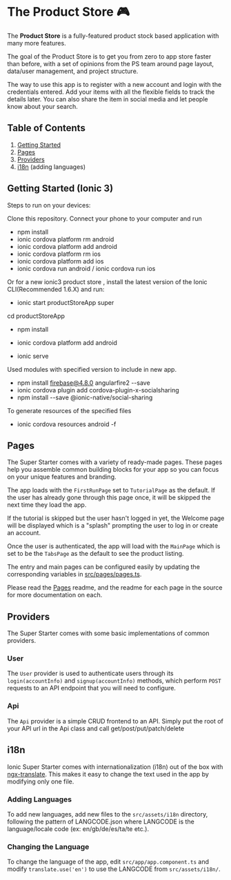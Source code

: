 # The Product Store 🎮

The <b>Product Store</b> is a fully-featured product stock based application 
with many more features.

The goal of the Product Store is to get you from zero to app store faster than
before, with a set of opinions from the PS team around page layout,
data/user management, and project structure.

The way to use this app is to register with a new account and login with the credentials entered. Add your items with all the flexible fields to track the details later. You can also share the item in social media and let people know about your search.

## Table of Contents

1. [Getting Started](#getting-started)
2. [Pages](#pages)
3. [Providers](#providers)
4. [i18n](#i18n) (adding languages)

## <a name="getting-started"></a>Getting Started (Ionic 3)

Steps to run on your devices:

Clone this repository.
Connect your phone to your computer and run

- npm install
- ionic cordova platform rm android
- ionic cordova platform add android
- ionic cordova platform rm ios
- ionic cordova platform add ios
- ionic cordova run android / ionic cordova run ios

Or for a new ionic3 product store , install the latest version of the Ionic CLI(Recommended 1.6.X) and run:

- ionic start productStoreApp super

cd productStoreApp

- npm install

- ionic cordova platform add android

- ionic serve

Used modules with specified version to include in new app.
- npm install firebase@4.8.0 angularfire2 --save
- ionic cordova plugin add cordova-plugin-x-socialsharing
- npm install --save @ionic-native/social-sharing

To generate resources of the specified files
- ionic cordova resources android -f




## Pages

The Super Starter comes with a variety of ready-made pages. These pages help
you assemble common building blocks for your app so you can focus on your
unique features and branding.

The app loads with the `FirstRunPage` set to `TutorialPage` as the default. If
the user has already gone through this page once, it will be skipped the next
time they load the app.

If the tutorial is skipped but the user hasn't logged in yet, the Welcome page
will be displayed which is a "splash" prompting the user to log in or create an
account.

Once the user is authenticated, the app will load with the `MainPage` which is
set to be the `TabsPage` as the default to see the product listing.

The entry and main pages can be configured easily by updating the corresponding
variables in
[src/pages/pages.ts](https://github.com/sumit002/ProductStore/tree/master/src/pages/pages.ts).

Please read the
[Pages](https://github.com/sumit002/ProductStore/tree/master/src/pages)
readme, and the readme for each page in the source for more documentation on
each.

## Providers

The Super Starter comes with some basic implementations of common providers.

### User

The `User` provider is used to authenticate users through its
`login(accountInfo)` and `signup(accountInfo)` methods, which perform `POST`
requests to an API endpoint that you will need to configure.

### Api

The `Api` provider is a simple CRUD frontend to an API. Simply put the root of
your API url in the Api class and call get/post/put/patch/delete 

## i18n

Ionic Super Starter comes with internationalization (i18n) out of the box with
[ngx-translate](https://github.com/ngx-translate/core). This makes it easy to
change the text used in the app by modifying only one file. 

### Adding Languages

To add new languages, add new files to the `src/assets/i18n` directory,
following the pattern of LANGCODE.json where LANGCODE is the language/locale
code (ex: en/gb/de/es/ta/te etc.).

### Changing the Language

To change the language of the app, edit `src/app/app.component.ts` and modify
`translate.use('en')` to use the LANGCODE from `src/assets/i18n/`.
